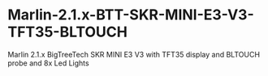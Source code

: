 # Marlin-2.1.x-BTT-SKR-MINI-E3-V3-TFT35-BLTOUCH
Marlin 2.1.x BigTreeTech SKR MINI E3 V3 with TFT35 display and BLTOUCH probe and 8x Led Lights
